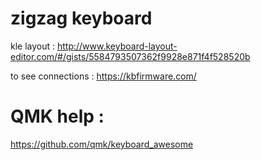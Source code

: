 # zigzag keyboard

kle layout : http://www.keyboard-layout-editor.com/#/gists/5584793507362f9928e871f4f528520b

to see connections : https://kbfirmware.com/


# QMK help : 
https://github.com/qmk/keyboard_awesome
